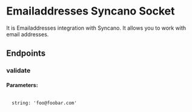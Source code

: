 # Emailaddresses Syncano Socket

It is Emailaddresses integration with Syncano. It allows you to work with email addresses.

## Endpoints

### validate

#### Parameters:
```

  string: 'foo@foobar.com'
```


